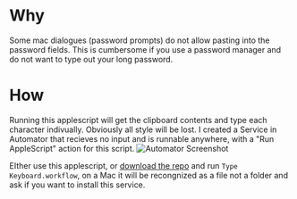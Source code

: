 # Why
Some mac dialogues (password prompts) do not allow pasting into the password fields. This is cumbersome if you use a password manager and do not want to type out your long password.
# How
Running this applescript will get the clipboard contents and type each character indivually. Obviously all style will be lost. I created a Service in Automator that recieves no input and is runnable anywhere, with a "Run AppleScript" action for this script. ![Automator Screenshot](http://f.cl.ly/items/3U2s3l2k2T0Q1x1t3Y2J/Screen%20Shot%202013-01-29%20at%203.35.22%20PM.png "Automator Screenshot")

EIther use this applescript, or [download the repo](https://github.com/saulshanabrook/paste-keyboard/archive/master.zip) and run `Type Keyboard.workflow`, on a Mac it will be recongnized as a file not a folder and ask if you want to install this service.
